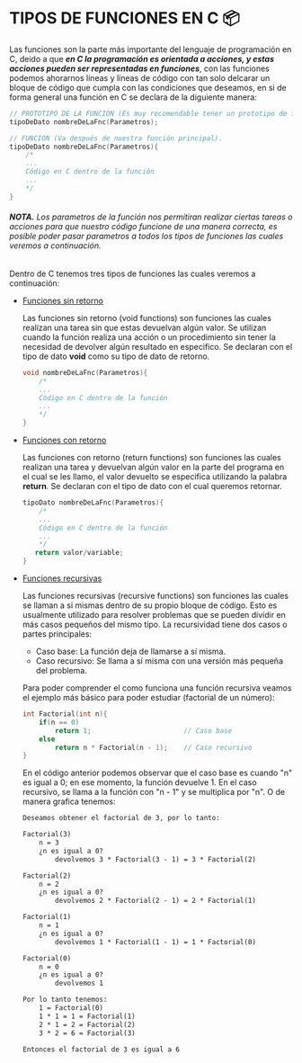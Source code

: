 # TIPOS DE FUNCIONES EN C :package:

Las funciones son la parte más importante del lenguaje de programación en C, deido a que <b><i>en C la programación es orientada a acciones, y estas acciones pueden ser representadas en funciones</i></b>, con las funciones podemos ahorarnos líneas y líneas de código con tan solo delcarar un bloque de código que cumpla con las condiciones que deseamos, en si de forma general una función en C se declara de la diguiente manera:
```C
// PROTOTIPO DE LA FUNCION (Es muy recomendable tener un prototipo de función).
tipoDeDato nombreDeLaFnc(Parametros);

// FUNCION (Va después de nuestra función principal).
tipoDeDato nombreDeLaFnc(Parametros){
    /*
    ...
    Código en C dentro de la función
    ...
    */
}
```

###### <i><b>NOTA.</b></i> Los parametros de la función nos permitiran realizar ciertas tareas o acciones para que nuestro código funcione de una manera correcta, es posible poder pasar parametros a todos los tipos de funciones las cuales veremos a continuación.

Dentro de C tenemos tres tipos de funciones las cuales veremos a continuación:

<ul>
<li><a href="01 - 01 - funcionesSinRetorno.c">Funciones sin retorno</a></li>

Las funciones sin retorno (void functions) son funciones las cuales realizan una tarea sin que estas devuelvan algún valor. Se utilizan cuando la función realiza una acción o un procedimiento sin tener la necesidad de devolver algún resultado en especifico. Se declaran con el tipo de dato <b>void</b> como su
tipo de dato de retorno.

```C
void nombreDeLaFnc(Parametros){
    /*
    ...
    Código en C dentro de la función
    ...
    */
}
```

<li><a href="01 - 02 - funcionesConRetorno.c">Funciones con retorno</a></li>

Las funciones con retorno (return functions) son funciones las cuales realizan una tarea y devuelvan algún valor en la parte del programa en el cual se les llamo, el valor devuelto se especifica utilizando la palabra <b>return</b>. Se declaran con el tipo de dato con el cual queremos retornar.

```C
tipoDato nombreDeLaFnc(Parametros){
    /*
    ...
    Código en C dentro de la función
    ...
    */
   return valor/variable;
}
```

<li><a href="01 - 03 - funcionesRecursivas.c">Funciones recursivas</a></li>

Las funciones recursivas (recursive functions) son funciones las cuales se llaman a si mismas dentro de su propio bloque de código. Esto es usualmente utilizado para resolver problemas que se pueden dividir en más casos pequeños del mismo tipo. La recursividad tiene dos casos o partes principales:

- Caso base: La función deja de llamarse a sí misma.
- Caso recursivo: Se llama a sí misma con una versión más pequeña del problema.

Para poder comprender el como funciona una función recursiva veamos el ejemplo más básico para poder estudiar (factorial de un número):

```C
int Factorial(int n){
    if(n == 0)
        return 1;                       // Caso base
    else
        return n * Factorial(n - 1);    // Caso recursivo
}
```
En el código anterior podemos observar que el caso base es cuando "n" es igual a 0; en ese momento, la función devuelve 1. En el caso recursivo, se llama a la función con "n - 1" y se multiplica por "n". O de manera grafica tenemos:

```txt
Deseamos obtener el factorial de 3, por lo tanto:

Factorial(3)
    n = 3
    ¿n es igual a 0?
        devolvemos 3 * Factorial(3 - 1) = 3 * Factorial(2)

Factorial(2)
    n = 2
    ¿n es igual a 0?
        devolvemos 2 * Factorial(2 - 1) = 2 * Factorial(1)

Factorial(1)
    n = 1
    ¿n es igual a 0?
        devolvemos 1 * Factorial(1 - 1) = 1 * Factorial(0)

Factorial(0)
    n = 0
    ¿n es igual a 0?
        devolvemos 1

Por lo tanto tenemos:
    1 = Factorial(0)
    1 * 1 = 1 = Factorial(1)
    2 * 1 = 2 = Factorial(2)
    3 * 2 = 6 = Factorial(3)

Entonces el factorial de 3 es igual a 6
```

</ul>